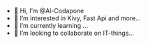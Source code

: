 - 👋 Hi, I’m @Al-Codapone
- 👀 I’m interested in Kivy, Fast Api and more...
- 🌱 I’m currently learning ...
- 💞️ I’m looking to collaborate on IT-things...

